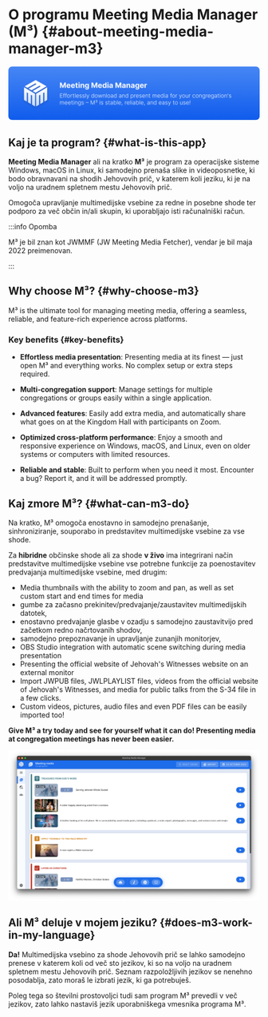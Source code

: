 # O programu Meeting Media Manager (M³) {#about-meeting-media-manager-m3}

![M³ banner](./../assets/m3-banner.png)

## Kaj je ta program? {#what-is-this-app}

**Meeting Media Manager** ali na kratko **M³** je program za operacijske sisteme Windows, macOS in Linux, ki samodejno prenaša slike in videoposnetke, ki bodo obravnavani na shodih Jehovovih prič, v katerem koli jeziku, ki je na voljo na uradnem spletnem mestu Jehovovih prič.

Omogoča upravljanje multimedijske vsebine za redne in posebne shode ter podporo za več občin in/ali skupin, ki uporabljajo isti računalniški račun.

:::info Opomba

M³ je bil znan kot JWMMF (JW Meeting Media Fetcher), vendar je bil maja 2022 preimenovan.

:::

## Why choose M³? {#why-choose-m3}

M³ is the ultimate tool for managing meeting media, offering a seamless, reliable, and feature-rich experience across platforms.

### Key benefits {#key-benefits}

- **Effortless media presentation**: Presenting media at its finest — just open M³ and everything works. No complex setup or extra steps required.

- **Multi-congregation support**: Manage settings for multiple congregations or groups easily within a single application.

- **Advanced features**: Easily add extra media, and automatically share what goes on at the Kingdom Hall with participants on Zoom.

- **Optimized cross-platform performance**: Enjoy a smooth and responsive experience on Windows, macOS, and Linux, even on older systems or computers with limited resources.

- **Reliable and stable**: Built to perform when you need it most. Encounter a bug? Report it, and it will be addressed promptly.

## Kaj zmore M³? {#what-can-m3-do}

Na kratko, M³ omogoča enostavno in samodejno prenašanje, sinhroniziranje, souporabo in predstavitev multimedijske vsebine za vse shode.

Za **hibridne** občinske shode ali za shode **v živo** ima integrirani način predstavitve multimedijske vsebine vse potrebne funkcije za poenostavitev predvajanja multimedijske vsebine, med drugim:

- Media thumbnails with the ability to zoom and pan, as well as set custom start and end times for media
- gumbe za začasno prekinitev/predvajanje/zaustavitev multimedijskih datotek,
- enostavno predvajanje glasbe v ozadju s samodejno zaustavitvijo pred začetkom redno načrtovanih shodov,
- samodejno prepoznavanje in upravljanje zunanjih monitorjev,
- OBS Studio integration with automatic scene switching during media presentation
- Presenting the official website of Jehovah's Witnesses website on an external monitor
- Import JWPUB files, JWLPLAYLIST files, videos from the official website of Jehovah's Witnesses, and media for public talks from the S-34 file in a few clicks.
- Custom videos, pictures, audio files and even PDF files can be easily imported too!

**Give M³ a try today and see for yourself what it can do! Presenting media at congregation meetings has never been easier.**

![M³ preview](./../assets/m3-preview.png)

## Ali M³ deluje v mojem jeziku? {#does-m3-work-in-my-language}

**Da!** Multimedijska vsebino za shode Jehovovih prič se lahko samodejno prenese v katerem koli od več sto jezikov, ki so na voljo na uradnem spletnem mestu Jehovovih prič. Seznam razpoložljivih jezikov se nenehno posodablja, zato moraš le izbrati jezik, ki ga potrebuješ.

Poleg tega so številni prostovoljci tudi sam program M³ prevedli v več jezikov, zato lahko nastaviš jezik uporabniškega vmesnika programa M³.
